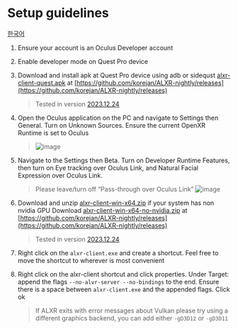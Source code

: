 # Setup guidelines
[한국어](/HowToInstallALXR-KR.md) 
1. Ensure your account is an Oculus Developer account

2. Enable developer mode on Quest Pro device

3. Download and install apk at Quest Pro device using adb or sidequst [alxr-client-quest.apk](https://github.com/korejan/ALXR-nightly/releases/latest/download/alxr-client-quest.apk) at [https://github.com/korejan/ALXR-nightly/releases](https://github.com/korejan/ALXR-nightly/releases)
    >Tested in version [2023.12.24](https://github.com/korejan/ALXR-nightly/releases/tag/v0.21.0%2Bnightly.2023.12.24)

4. Open the Oculus application on the PC and navigate to Settings then General. Turn on Unknown Sources. Ensure the current OpenXR Runtime is set to Oculus
    > ![image](https://github.com/sjsanjsrh/QuestPro4Resonite/assets/16241081/fa3d61e4-30c9-4fef-8744-26f14a368a79)

5. Navigate to the Settings then Beta. Turn on Developer Runtime Features, then turn on Eye tracking over Oculus Link, and Natural Facial Expression over Oculus Link.
	  > Please leave/turn off “Pass-through over Oculus Link”
    > ![image](https://github.com/sjsanjsrh/QuestPro4Resonite/assets/16241081/a428d42a-1be7-45b0-9e43-61782d63738a)

 6. Download and unzip [alxr-client-win-x64.zip](https://github.com/korejan/ALXR-nightly/releases/latest/download/alxr-client-win-x64.zip) if your system has non nvidia GPU Download [alxr-client-win-x64-no-nvidia.zip](https://github.com/korejan/ALXR-nightly/releases/latest/download/alxr-client-win-x64-no-nvidia.zip) at [https://github.com/korejan/ALXR-nightly/releases](https://github.com/korejan/ALXR-nightly/releases)
    >Tested in version [2023.12.24](https://github.com/korejan/ALXR-nightly/releases/tag/v0.21.0%2Bnightly.2023.12.24)
 
 7. Right click on the ``alxr-client.exe`` and create a shortcut. Feel free to move the shortcut to wherever is most convenient

 8.  Right click on the alxr-client shortcut and click properties. Under Target: append the flags ``--no-alvr-server --no-bindings`` to the end. Ensure there is a space between ``alxr-client.exe`` and the appended flags. Click ok
     > If ALXR exits with error messages about Vulkan please try using a different graphics backend, you can add either ``-gD3D12`` or ``-gD3D11``
